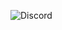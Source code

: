 ![Discord](https://img.shields.io/discord/686600734636376102?logo=discord&logoColor=ffffff&color=7389D8&labelColor=6A7EC2)
